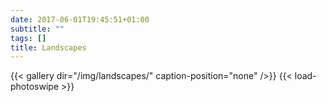 ```yaml
---
date: 2017-06-01T19:45:51+01:00
subtitle: ""
tags: []
title: Landscapes
---
```


{{< gallery dir="/img/landscapes/" caption-position="none" />}}
{{< load-photoswipe >}}
